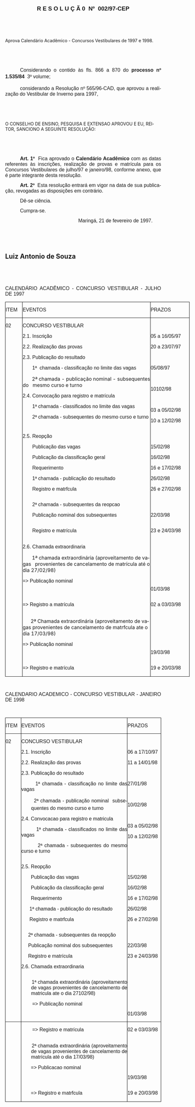<body lang=PT-BR style='tab-interval:36.0pt'>

<div class=Section1>

<h1 align=center style='text-align:center'><b><span style='font-size:14.0pt;
mso-bidi-font-size:10.0pt;font-family:Arial;mso-ansi-language:PT-BR'>R E S O L
U Ç Ã 0<span style="mso-spacerun: yes">  </span>Nº<span style="mso-spacerun:
yes">  </span>002/97-CEP<o:p></o:p></span></b></h1>

<p class=MsoNormal style='text-align:justify'><span style='font-size:12.0pt;
mso-bidi-font-size:10.0pt;font-family:Arial'><![if !supportEmptyParas]>&nbsp;<![endif]><o:p></o:p></span></p>

<p class=MsoNormal style='text-align:justify'><span style='font-size:12.0pt;
mso-bidi-font-size:10.0pt;font-family:Arial'><![if !supportEmptyParas]>&nbsp;<![endif]><o:p></o:p></span></p>

<p class=MsoBodyTextIndent>Aprova Calendário Acadêmico - Concursos Vestibulares
de 1997 e 1998.</p>

<p class=MsoNormal style='text-align:justify'><span style='font-size:12.0pt;
mso-bidi-font-size:10.0pt;font-family:Arial'><![if !supportEmptyParas]>&nbsp;<![endif]><o:p></o:p></span></p>

<p class=MsoNormal style='text-align:justify'><span style='font-size:12.0pt;
mso-bidi-font-size:10.0pt;font-family:Arial'><![if !supportEmptyParas]>&nbsp;<![endif]><o:p></o:p></span></p>

<p class=MsoNormal style='text-align:justify;text-indent:36.0pt'><span
style='font-size:12.0pt;mso-bidi-font-size:10.0pt;font-family:Arial'>Considerando
o contido às fls. 866 a 870 do <b>processo nº 1.535/84</b>  3º volume;<o:p></o:p></span></p>

<p class=MsoNormal style='text-align:justify;text-indent:36.0pt'><span
style='font-size:12.0pt;mso-bidi-font-size:10.0pt;font-family:Arial'>considerando
a Resolução nº 565/96-CAD, que aprovou a realização do Vestibular de Inverno
para 1997,<o:p></o:p></span></p>

<p class=MsoNormal style='text-align:justify'><span style='font-size:12.0pt;
mso-bidi-font-size:10.0pt;font-family:Arial'><![if !supportEmptyParas]>&nbsp;<![endif]><o:p></o:p></span></p>

<p class=MsoNormal style='text-align:justify'><span style='font-size:12.0pt;
mso-bidi-font-size:10.0pt;font-family:Arial'><![if !supportEmptyParas]>&nbsp;<![endif]><o:p></o:p></span></p>

<p class=MsoBodyTextIndent2>O CONSELHO DE ENSINO, PESQUISA E EXTENSAO APROVOU E
EU, REITOR, SANCIONO A SEGUINTE RESOLUÇÃO:</p>

<p class=MsoNormal style='text-align:justify'><span style='font-size:12.0pt;
mso-bidi-font-size:10.0pt;font-family:Arial'><![if !supportEmptyParas]>&nbsp;<![endif]><o:p></o:p></span></p>

<p class=MsoNormal style='text-align:justify'><span style='font-size:12.0pt;
mso-bidi-font-size:10.0pt;font-family:Arial'><![if !supportEmptyParas]>&nbsp;<![endif]><o:p></o:p></span></p>

<p class=MsoNormal style='text-align:justify;text-indent:36.0pt'><b><span
style='font-size:12.0pt;mso-bidi-font-size:10.0pt;font-family:Arial'>Art. 1º</span></b><span
style='font-size:12.0pt;mso-bidi-font-size:10.0pt;font-family:Arial'><span
style="mso-spacerun: yes">  </span>Fica aprovado o <b>Calendário Acadêmico</b>
com as datas referentes às inscrições, realização de provas e matrícula para os
Concursos Vestibulares de julho/97 e janeiro/98, conforme anexo, que é parte
integrante desta resolução.<o:p></o:p></span></p>

<p class=MsoNormal style='text-align:justify;text-indent:36.0pt'><b><span
style='font-size:12.0pt;mso-bidi-font-size:10.0pt;font-family:Arial'>Art.
2º<span style="mso-spacerun: yes">  </span></span></b><span style='font-size:
12.0pt;mso-bidi-font-size:10.0pt;font-family:Arial'>Esta resolução entrará em
vigor na data de sua publicação, revogadas as disposições em contrário.<o:p></o:p></span></p>

<p class=MsoNormal style='text-align:justify;text-indent:36.0pt'><span
style='font-size:12.0pt;mso-bidi-font-size:10.0pt;font-family:Arial'>Dê-se
ciência.<o:p></o:p></span></p>

<p class=MsoNormal style='text-align:justify;text-indent:36.0pt'><span
style='font-size:12.0pt;mso-bidi-font-size:10.0pt;font-family:Arial'>Cumpra-se.<o:p></o:p></span></p>

<p class=MsoNormal style='text-align:justify;text-indent:177.2pt'><span
style='font-size:12.0pt;mso-bidi-font-size:10.0pt;font-family:Arial'>Maringá,
21 de fevereiro de 1997.<o:p></o:p></span></p>

<p class=MsoNormal style='text-align:justify;text-indent:177.2pt'><span
style='font-size:12.0pt;mso-bidi-font-size:10.0pt;font-family:Arial'><![if !supportEmptyParas]>&nbsp;<![endif]><o:p></o:p></span></p>

<p class=MsoNormal style='text-align:justify;text-indent:177.2pt'><span
style='font-size:12.0pt;mso-bidi-font-size:10.0pt;font-family:Arial'><![if !supportEmptyParas]>&nbsp;<![endif]><o:p></o:p></span></p>

<h2><span lang=ES-TRAD style='mso-ansi-language:ES-TRAD'>Luiz Antonio de Souza<o:p></o:p></span></h2>

<p class=MsoNormal style='text-align:justify'><span lang=ES-TRAD
style='font-size:12.0pt;mso-bidi-font-size:10.0pt;font-family:Arial;mso-ansi-language:
ES-TRAD'><![if !supportEmptyParas]>&nbsp;<![endif]><o:p></o:p></span></p>

<p class=MsoNormal style='text-align:justify'><span lang=ES-TRAD
style='font-size:12.0pt;mso-bidi-font-size:10.0pt;font-family:Arial;mso-ansi-language:
ES-TRAD'><![if !supportEmptyParas]>&nbsp;<![endif]><o:p></o:p></span></p>

<p class=MsoNormal style='text-align:justify'><span style='font-size:12.0pt;
mso-bidi-font-size:10.0pt;font-family:Arial'>CALENDÁRIO ACADÊMICO - CONCURSO
VESTIBULAR - JULHO DE 1997<o:p></o:p></span></p>

<table border=0 cellspacing=0 cellpadding=0 width=596 style='width:446.75pt;
 margin-left:.25pt;border-collapse:collapse;mso-padding-alt:0cm 0cm 0cm 0cm'>
 <tr>
  <td width=54 valign=top style='width:40.7pt;border:solid windowtext .5pt;
  padding:0cm 0cm 0cm 0cm'>
  <p class=MsoNormal style='text-align:justify'><span style='font-size:12.0pt;
  mso-bidi-font-size:10.0pt;font-family:Arial'>ITEM<o:p></o:p></span></p>
  </td>
  <td width=416 valign=top style='width:312.0pt;border:solid windowtext .5pt;
  border-left:none;mso-border-left-alt:solid windowtext .5pt;padding:0cm 0cm 0cm 0cm'>
  <p class=MsoNormal style='text-align:justify'><span style='font-size:12.0pt;
  mso-bidi-font-size:10.0pt;font-family:Arial'>EVENTOS<o:p></o:p></span></p>
  </td>
  <td width=125 valign=top style='width:94.05pt;border:solid windowtext .5pt;
  border-left:none;mso-border-left-alt:solid windowtext .5pt;padding:0cm 0cm 0cm 0cm'>
  <p class=MsoNormal style='text-align:justify'><span style='font-size:12.0pt;
  mso-bidi-font-size:10.0pt;font-family:Arial'>PRAZOS<o:p></o:p></span></p>
  </td>
 </tr>
 <tr>
  <td width=54 valign=top style='width:40.7pt;border-top:none;border-left:solid windowtext .5pt;
  border-bottom:none;border-right:solid windowtext .5pt;mso-border-top-alt:
  solid windowtext .5pt;padding:0cm 0cm 0cm 0cm'>
  <p class=MsoNormal style='text-align:justify'><span style='font-size:12.0pt;
  mso-bidi-font-size:10.0pt;font-family:Arial'>02<o:p></o:p></span></p>
  </td>
  <td width=416 valign=top style='width:312.0pt;border:none;border-right:solid windowtext .5pt;
  mso-border-top-alt:solid windowtext .5pt;mso-border-left-alt:solid windowtext .5pt;
  padding:0cm 0cm 0cm 0cm'>
  <p class=MsoNormal style='text-align:justify'><span style='font-size:12.0pt;
  mso-bidi-font-size:10.0pt;font-family:Arial'>CONCURSO VESTIBULAR<o:p></o:p></span></p>
  <p class=MsoNormal style='text-align:justify'><span style='font-size:12.0pt;
  mso-bidi-font-size:10.0pt;font-family:Arial'>2.1. Inscrição<o:p></o:p></span></p>
  <p class=MsoNormal style='text-align:justify'><span style='font-size:12.0pt;
  mso-bidi-font-size:10.0pt;font-family:Arial'>2.2. Realização das provas<o:p></o:p></span></p>
  <p class=MsoNormal style='text-align:justify'><span style='font-size:12.0pt;
  mso-bidi-font-size:10.0pt;font-family:Arial'>2.3. Publicação do resultado<o:p></o:p></span></p>
  <p class=MsoNormal style='text-align:justify'><span style='font-size:12.0pt;
  mso-bidi-font-size:10.0pt;font-family:Arial'><span style="mso-spacerun:
  yes">       </span>1ª<span style="mso-spacerun: yes">  </span>chamada -
  classificação no limite das vagas<o:p></o:p></span></p>
  <p class=MsoBodyTextIndent3><span style="mso-spacerun: yes">       </span>2ª
  chamada - publicação nominal - subsequentes do<span style="mso-spacerun:
  yes">   </span>mesmo curso e turno</p>
  <p class=MsoNormal style='text-align:justify'><span style='font-size:12.0pt;
  mso-bidi-font-size:10.0pt;font-family:Arial'>2.4. Convocação para registro e
  matrícula<o:p></o:p></span></p>
  <p class=MsoNormal style='text-align:justify'><span style='font-size:12.0pt;
  mso-bidi-font-size:10.0pt;font-family:Arial'><span style="mso-spacerun:
  yes">       </span>1ª chamada - classificados no limite das vagas<o:p></o:p></span></p>
  <p class=MsoNormal style='text-align:justify'><span style='font-size:12.0pt;
  mso-bidi-font-size:10.0pt;font-family:Arial'><span style="mso-spacerun:
  yes">       </span>2ª chamada - subsequentes do mesmo curso e turno<o:p></o:p></span></p>
  </td>
  <td width=125 valign=top style='width:94.05pt;border:none;border-right:solid windowtext .5pt;
  mso-border-top-alt:solid windowtext .5pt;mso-border-left-alt:solid windowtext .5pt;
  padding:0cm 0cm 0cm 0cm'>
  <p class=MsoNormal style='text-align:justify'><span style='font-size:12.0pt;
  mso-bidi-font-size:10.0pt;font-family:Arial'><![if !supportEmptyParas]>&nbsp;<![endif]><o:p></o:p></span></p>
  <p class=MsoNormal style='text-align:justify'><span style='font-size:12.0pt;
  mso-bidi-font-size:10.0pt;font-family:Arial'>05 a 16/05/97<o:p></o:p></span></p>
  <p class=MsoNormal style='text-align:justify'><span style='font-size:12.0pt;
  mso-bidi-font-size:10.0pt;font-family:Arial'>20 a 23/07/97<o:p></o:p></span></p>
  <p class=MsoNormal style='text-align:justify'><span style='font-size:12.0pt;
  mso-bidi-font-size:10.0pt;font-family:Arial'><![if !supportEmptyParas]>&nbsp;<![endif]><o:p></o:p></span></p>
  <p class=MsoNormal style='text-align:justify'><span style='font-size:12.0pt;
  mso-bidi-font-size:10.0pt;font-family:Arial'>05/08/97<o:p></o:p></span></p>
  <p class=MsoNormal style='text-align:justify'><span style='font-size:12.0pt;
  mso-bidi-font-size:10.0pt;font-family:Arial'><![if !supportEmptyParas]>&nbsp;<![endif]><o:p></o:p></span></p>
  <p class=MsoNormal style='text-align:justify'><span style='font-size:12.0pt;
  mso-bidi-font-size:10.0pt;font-family:Arial'>10102/98<o:p></o:p></span></p>
  <p class=MsoNormal style='text-align:justify'><span style='font-size:12.0pt;
  mso-bidi-font-size:10.0pt;font-family:Arial'><![if !supportEmptyParas]>&nbsp;<![endif]><o:p></o:p></span></p>
  <p class=MsoNormal style='text-align:justify'><span style='font-size:12.0pt;
  mso-bidi-font-size:10.0pt;font-family:Arial'>03 a 05/02/98<o:p></o:p></span></p>
  <p class=MsoNormal style='text-align:justify'><span style='font-size:12.0pt;
  mso-bidi-font-size:10.0pt;font-family:Arial'>10 a 12/02/98<o:p></o:p></span></p>
  </td>
 </tr>
 <tr>
  <td width=54 valign=top style='width:40.7pt;border-top:none;border-left:solid windowtext .5pt;
  border-bottom:none;border-right:solid windowtext .5pt;padding:0cm 0cm 0cm 0cm'>
  <p class=MsoNormal style='text-align:justify'><![if !supportEmptyParas]>&nbsp;<![endif]><span
  style='font-size:12.0pt;mso-bidi-font-size:10.0pt;font-family:Arial'><o:p></o:p></span></p>
  </td>
  <td width=416 valign=top style='width:312.0pt;border:none;border-right:solid windowtext .5pt;
  mso-border-left-alt:solid windowtext .5pt;padding:0cm 0cm 0cm 0cm'>
  <p class=MsoNormal style='text-align:justify'><span style='font-size:12.0pt;
  mso-bidi-font-size:10.0pt;font-family:Arial'>2.5. Reopção<o:p></o:p></span></p>
  <p class=MsoNormal style='text-align:justify'><span style='font-size:12.0pt;
  mso-bidi-font-size:10.0pt;font-family:Arial'><span style="mso-spacerun:
  yes">       </span>Publicação das vagas<o:p></o:p></span></p>
  <p class=MsoNormal style='text-align:justify'><span style='font-size:12.0pt;
  mso-bidi-font-size:10.0pt;font-family:Arial'><span style="mso-spacerun:
  yes">       </span>Publicação da classificação geral<o:p></o:p></span></p>
  <p class=MsoNormal style='text-align:justify'><span style='font-size:12.0pt;
  mso-bidi-font-size:10.0pt;font-family:Arial'><span style="mso-spacerun:
  yes">       </span>Requerimento<o:p></o:p></span></p>
  <p class=MsoNormal style='text-align:justify'><span style='font-size:12.0pt;
  mso-bidi-font-size:10.0pt;font-family:Arial'><span style="mso-spacerun:
  yes">       </span>1ª chamada - publicação do resultado<o:p></o:p></span></p>
  <p class=MsoNormal style='text-align:justify'><span style='font-size:12.0pt;
  mso-bidi-font-size:10.0pt;font-family:Arial'><span style="mso-spacerun:
  yes">       </span>Registro e matrfcula<o:p></o:p></span></p>
  </td>
  <td width=125 valign=top style='width:94.05pt;border:none;border-right:solid windowtext .5pt;
  mso-border-left-alt:solid windowtext .5pt;padding:0cm 0cm 0cm 0cm'>
  <p class=MsoNormal style='text-align:justify'><span style='font-size:12.0pt;
  mso-bidi-font-size:10.0pt;font-family:Arial'><![if !supportEmptyParas]>&nbsp;<![endif]><o:p></o:p></span></p>
  <p class=MsoNormal style='text-align:justify'><span style='font-size:12.0pt;
  mso-bidi-font-size:10.0pt;font-family:Arial'>15/02/98<o:p></o:p></span></p>
  <p class=MsoNormal style='text-align:justify'><span style='font-size:12.0pt;
  mso-bidi-font-size:10.0pt;font-family:Arial'>16/02/98<o:p></o:p></span></p>
  <p class=MsoNormal style='text-align:justify'><span style='font-size:12.0pt;
  mso-bidi-font-size:10.0pt;font-family:Arial'>16 e 17/02/98<o:p></o:p></span></p>
  <p class=MsoNormal style='text-align:justify'><span style='font-size:12.0pt;
  mso-bidi-font-size:10.0pt;font-family:Arial'>26/02/98<o:p></o:p></span></p>
  <p class=MsoNormal style='text-align:justify'><span style='font-size:12.0pt;
  mso-bidi-font-size:10.0pt;font-family:Arial'>26 e 27/02/98<o:p></o:p></span></p>
  </td>
 </tr>
 <tr>
  <td width=54 valign=top style='width:40.7pt;border-top:none;border-left:solid windowtext .5pt;
  border-bottom:none;border-right:solid windowtext .5pt;padding:0cm 0cm 0cm 0cm'>
  <p class=MsoNormal style='text-align:justify'><![if !supportEmptyParas]>&nbsp;<![endif]><span
  style='font-size:12.0pt;mso-bidi-font-size:10.0pt;font-family:Arial'><o:p></o:p></span></p>
  </td>
  <td width=416 valign=top style='width:312.0pt;border:none;border-right:solid windowtext .5pt;
  mso-border-left-alt:solid windowtext .5pt;padding:0cm 0cm 0cm 0cm'>
  <p class=MsoNormal style='text-align:justify'><span style='font-size:12.0pt;
  mso-bidi-font-size:10.0pt;font-family:Arial'><span style="mso-spacerun:
  yes">       </span>2ª chamada - subsequentes da reopcao<o:p></o:p></span></p>
  <p class=MsoNormal style='text-align:justify'><span style='font-size:12.0pt;
  mso-bidi-font-size:10.0pt;font-family:Arial'><span style="mso-spacerun:
  yes">       </span>Publicação nominal dos subsequentes<o:p></o:p></span></p>
  </td>
  <td width=125 valign=top style='width:94.05pt;border:none;border-right:solid windowtext .5pt;
  mso-border-left-alt:solid windowtext .5pt;padding:0cm 0cm 0cm 0cm'>
  <p class=MsoNormal style='text-align:justify'><span style='font-size:12.0pt;
  mso-bidi-font-size:10.0pt;font-family:Arial'><![if !supportEmptyParas]>&nbsp;<![endif]><o:p></o:p></span></p>
  <p class=MsoNormal style='text-align:justify'><span style='font-size:12.0pt;
  mso-bidi-font-size:10.0pt;font-family:Arial'>22/03/98<o:p></o:p></span></p>
  </td>
 </tr>
 <tr>
  <td width=54 valign=top style='width:40.7pt;border-top:none;border-left:solid windowtext .5pt;
  border-bottom:none;border-right:solid windowtext .5pt;padding:0cm 0cm 0cm 0cm'>
  <p class=MsoNormal style='text-align:justify'><![if !supportEmptyParas]>&nbsp;<![endif]><span
  style='font-size:12.0pt;mso-bidi-font-size:10.0pt;font-family:Arial'><o:p></o:p></span></p>
  </td>
  <td width=416 valign=top style='width:312.0pt;border:none;border-right:solid windowtext .5pt;
  mso-border-left-alt:solid windowtext .5pt;padding:0cm 0cm 0cm 0cm'>
  <p class=MsoNormal style='text-align:justify'><span style='font-size:12.0pt;
  mso-bidi-font-size:10.0pt;font-family:Arial'><span style="mso-spacerun:
  yes">       </span>Registro e matrícula<o:p></o:p></span></p>
  </td>
  <td width=125 valign=top style='width:94.05pt;border:none;border-right:solid windowtext .5pt;
  mso-border-left-alt:solid windowtext .5pt;padding:0cm 0cm 0cm 0cm'>
  <p class=MsoNormal style='text-align:justify'><span style='font-size:12.0pt;
  mso-bidi-font-size:10.0pt;font-family:Arial'>23 e 24/03/98<o:p></o:p></span></p>
  </td>
 </tr>
 <tr>
  <td width=54 valign=top style='width:40.7pt;border-top:none;border-left:solid windowtext .5pt;
  border-bottom:none;border-right:solid windowtext .5pt;padding:0cm 0cm 0cm 0cm'>
  <p class=MsoNormal style='text-align:justify'><![if !supportEmptyParas]>&nbsp;<![endif]><span
  style='font-size:12.0pt;mso-bidi-font-size:10.0pt;font-family:Arial'><o:p></o:p></span></p>
  </td>
  <td width=416 valign=top style='width:312.0pt;border:none;border-right:solid windowtext .5pt;
  mso-border-left-alt:solid windowtext .5pt;padding:0cm 0cm 0cm 0cm'>
  <p class=MsoNormal style='text-align:justify'><span style='font-size:12.0pt;
  mso-bidi-font-size:10.0pt;font-family:Arial'>2.6. Chamada extraordinaria<o:p></o:p></span></p>
  <p class=MsoBodyTextIndent3><span style="mso-spacerun: yes">       </span>1ª
  chamada extraordinária (aproveitamento de vagas<span style="mso-spacerun:
  yes">   </span>provenientes de cancelamento de matrícula até o dia 27/02/98)</p>
  <p class=MsoNormal style='text-align:justify'><span style='font-size:12.0pt;
  mso-bidi-font-size:10.0pt;font-family:Arial'>=&gt; Publicação nominal<o:p></o:p></span></p>
  </td>
  <td width=125 valign=top style='width:94.05pt;border:none;border-right:solid windowtext .5pt;
  mso-border-left-alt:solid windowtext .5pt;padding:0cm 0cm 0cm 0cm'>
  <p class=MsoNormal style='text-align:justify'><span style='font-size:12.0pt;
  mso-bidi-font-size:10.0pt;font-family:Arial'><![if !supportEmptyParas]>&nbsp;<![endif]><o:p></o:p></span></p>
  <p class=MsoNormal style='text-align:justify'><span style='font-size:12.0pt;
  mso-bidi-font-size:10.0pt;font-family:Arial'><![if !supportEmptyParas]>&nbsp;<![endif]><o:p></o:p></span></p>
  <p class=MsoNormal style='text-align:justify'><span style='font-size:12.0pt;
  mso-bidi-font-size:10.0pt;font-family:Arial'><![if !supportEmptyParas]>&nbsp;<![endif]><o:p></o:p></span></p>
  <p class=MsoNormal style='text-align:justify'><span style='font-size:12.0pt;
  mso-bidi-font-size:10.0pt;font-family:Arial'><![if !supportEmptyParas]>&nbsp;<![endif]><o:p></o:p></span></p>
  <p class=MsoNormal style='text-align:justify'><span style='font-size:12.0pt;
  mso-bidi-font-size:10.0pt;font-family:Arial'>01/03/98<o:p></o:p></span></p>
  </td>
 </tr>
 <tr>
  <td width=54 valign=top style='width:40.7pt;border-top:none;border-left:solid windowtext .5pt;
  border-bottom:none;border-right:solid windowtext .5pt;padding:0cm 0cm 0cm 0cm'>
  <p class=MsoNormal style='text-align:justify'><![if !supportEmptyParas]>&nbsp;<![endif]><span
  style='font-size:12.0pt;mso-bidi-font-size:10.0pt;font-family:Arial'><o:p></o:p></span></p>
  </td>
  <td width=416 valign=top style='width:312.0pt;border:none;border-right:solid windowtext .5pt;
  mso-border-left-alt:solid windowtext .5pt;padding:0cm 0cm 0cm 0cm'>
  <p class=MsoNormal style='text-align:justify'><span style='font-size:12.0pt;
  mso-bidi-font-size:10.0pt;font-family:Arial'>=&gt; Registro a matrícula<o:p></o:p></span></p>
  </td>
  <td width=125 valign=top style='width:94.05pt;border:none;border-right:solid windowtext .5pt;
  mso-border-left-alt:solid windowtext .5pt;padding:0cm 0cm 0cm 0cm'>
  <p class=MsoNormal style='text-align:justify'><span style='font-size:12.0pt;
  mso-bidi-font-size:10.0pt;font-family:Arial'>02 a 03/03/98<o:p></o:p></span></p>
  </td>
 </tr>
 <tr>
  <td width=54 valign=top style='width:40.7pt;border-top:none;border-left:solid windowtext .5pt;
  border-bottom:none;border-right:solid windowtext .5pt;padding:0cm 0cm 0cm 0cm'>
  <p class=MsoNormal style='text-align:justify'><![if !supportEmptyParas]>&nbsp;<![endif]><span
  style='font-size:12.0pt;mso-bidi-font-size:10.0pt;font-family:Arial'><o:p></o:p></span></p>
  </td>
  <td width=416 valign=top style='width:312.0pt;border:none;border-right:solid windowtext .5pt;
  mso-border-left-alt:solid windowtext .5pt;padding:0cm 0cm 0cm 0cm'>
  <p class=MsoBodyTextIndent3><span style="mso-spacerun: yes">      </span>2ª
  Chamada extraordinária (aproveitamento de vagas provenientes de cancelamento
  de matrfcula ate o dia 17/03/98)</p>
  <p class=MsoNormal style='text-align:justify'><span style='font-size:12.0pt;
  mso-bidi-font-size:10.0pt;font-family:Arial'>=&gt; Publicação nominal<o:p></o:p></span></p>
  </td>
  <td width=125 valign=top style='width:94.05pt;border:none;border-right:solid windowtext .5pt;
  mso-border-left-alt:solid windowtext .5pt;padding:0cm 0cm 0cm 0cm'>
  <p class=MsoNormal style='text-align:justify'><span style='font-size:12.0pt;
  mso-bidi-font-size:10.0pt;font-family:Arial'><![if !supportEmptyParas]>&nbsp;<![endif]><o:p></o:p></span></p>
  <p class=MsoNormal style='text-align:justify'><span style='font-size:12.0pt;
  mso-bidi-font-size:10.0pt;font-family:Arial'><![if !supportEmptyParas]>&nbsp;<![endif]><o:p></o:p></span></p>
  <p class=MsoNormal style='text-align:justify'><span style='font-size:12.0pt;
  mso-bidi-font-size:10.0pt;font-family:Arial'><![if !supportEmptyParas]>&nbsp;<![endif]><o:p></o:p></span></p>
  <p class=MsoNormal style='text-align:justify'><span style='font-size:12.0pt;
  mso-bidi-font-size:10.0pt;font-family:Arial'>19/03/98<o:p></o:p></span></p>
  </td>
 </tr>
 <tr>
  <td width=54 valign=top style='width:40.7pt;border:solid windowtext .5pt;
  border-top:none;padding:0cm 0cm 0cm 0cm'>
  <p class=MsoNormal style='text-align:justify'><![if !supportEmptyParas]>&nbsp;<![endif]><span
  style='font-size:12.0pt;mso-bidi-font-size:10.0pt;font-family:Arial'><o:p></o:p></span></p>
  </td>
  <td width=416 valign=top style='width:312.0pt;border-top:none;border-left:
  none;border-bottom:solid windowtext .5pt;border-right:solid windowtext .5pt;
  mso-border-left-alt:solid windowtext .5pt;padding:0cm 0cm 0cm 0cm'>
  <p class=MsoNormal style='text-align:justify'><span style='font-size:12.0pt;
  mso-bidi-font-size:10.0pt;font-family:Arial'>=&gt; Registro e matrícula<o:p></o:p></span></p>
  </td>
  <td width=125 valign=top style='width:94.05pt;border-top:none;border-left:
  none;border-bottom:solid windowtext .5pt;border-right:solid windowtext .5pt;
  mso-border-left-alt:solid windowtext .5pt;padding:0cm 0cm 0cm 0cm'>
  <p class=MsoNormal style='text-align:justify'><span style='font-size:12.0pt;
  mso-bidi-font-size:10.0pt;font-family:Arial'>19 e 20/03/98<o:p></o:p></span></p>
  </td>
 </tr>
</table>

<p class=MsoNormal style='text-align:justify'><span style='font-size:12.0pt;
mso-bidi-font-size:10.0pt;font-family:Arial'><![if !supportEmptyParas]>&nbsp;<![endif]><o:p></o:p></span></p>

<p class=MsoNormal style='text-align:justify'><span style='font-size:12.0pt;
mso-bidi-font-size:10.0pt;font-family:Arial'>CALENDARIO ACADEMICO - CONCURSO
VESTIBULAR - JANEIRO DE 1998<o:p></o:p></span></p>

<p class=MsoNormal style='text-align:justify'><span style='font-size:12.0pt;
mso-bidi-font-size:10.0pt;font-family:Arial'><![if !supportEmptyParas]>&nbsp;<![endif]><o:p></o:p></span></p>

<table border=0 cellspacing=0 cellpadding=0 style='margin-left:.25pt;
 border-collapse:collapse;mso-padding-alt:0cm 0cm 0cm 0cm'>
 <tr>
  <td width=53 valign=top style='width:39.85pt;border:solid windowtext .5pt;
  padding:0cm 0cm 0cm 0cm'>
  <p class=MsoNormal style='text-align:justify'><span style='font-size:12.0pt;
  mso-bidi-font-size:10.0pt;font-family:Arial'>ITEM<o:p></o:p></span></p>
  </td>
  <td width=416 valign=top style='width:312.0pt;border:solid windowtext .5pt;
  border-left:none;mso-border-left-alt:solid windowtext .5pt;padding:0cm 0cm 0cm 0cm'>
  <p class=MsoNormal style='text-align:justify'><span style='font-size:12.0pt;
  mso-bidi-font-size:10.0pt;font-family:Arial'>EVENTOS<o:p></o:p></span></p>
  </td>
  <td width=122 valign=top style='width:91.45pt;border:solid windowtext .5pt;
  border-left:none;mso-border-left-alt:solid windowtext .5pt;padding:0cm 0cm 0cm 0cm'>
  <p class=MsoNormal style='text-align:justify'><span style='font-size:12.0pt;
  mso-bidi-font-size:10.0pt;font-family:Arial'>PRAZOS<o:p></o:p></span></p>
  </td>
 </tr>
 <tr>
  <td width=53 valign=top style='width:39.85pt;border-top:none;border-left:
  solid windowtext .5pt;border-bottom:none;border-right:solid windowtext .5pt;
  mso-border-top-alt:solid windowtext .5pt;padding:0cm 0cm 0cm 0cm'>
  <p class=MsoNormal style='text-align:justify'><span style='font-size:12.0pt;
  mso-bidi-font-size:10.0pt;font-family:Arial'>02<o:p></o:p></span></p>
  </td>
  <td width=416 valign=top style='width:312.0pt;border:none;border-right:solid windowtext .5pt;
  mso-border-top-alt:solid windowtext .5pt;mso-border-left-alt:solid windowtext .5pt;
  padding:0cm 0cm 0cm 0cm'>
  <p class=MsoNormal style='text-align:justify'><span style='font-size:12.0pt;
  mso-bidi-font-size:10.0pt;font-family:Arial'>CONCURSO VESTIBULAR<o:p></o:p></span></p>
  <p class=MsoNormal style='text-align:justify'><span style='font-size:12.0pt;
  mso-bidi-font-size:10.0pt;font-family:Arial'>2.1. Inscrição<o:p></o:p></span></p>
  <p class=MsoNormal style='text-align:justify'><span style='font-size:12.0pt;
  mso-bidi-font-size:10.0pt;font-family:Arial'>2.2. Realização das provas<o:p></o:p></span></p>
  <p class=MsoNormal style='text-align:justify'><span style='font-size:12.0pt;
  mso-bidi-font-size:10.0pt;font-family:Arial'>2.3. Publicação do resultado<o:p></o:p></span></p>
  <p class=MsoNormal style='text-align:justify'><span style='font-size:12.0pt;
  mso-bidi-font-size:10.0pt;font-family:Arial'><span style="mso-spacerun:
  yes">       </span>1ª chamada - classificação no limite das vagas<o:p></o:p></span></p>
  <p class=MsoNormal style='margin-left:23.95pt;text-align:justify;text-indent:
  -23.95pt'><span style='font-size:12.0pt;mso-bidi-font-size:10.0pt;font-family:
  Arial'><span style="mso-spacerun: yes">       </span>2ª chamada - publicação
  nominal  subsequentes do mesmo curso e turno<o:p></o:p></span></p>
  <p class=MsoNormal style='text-align:justify'><span style='font-size:12.0pt;
  mso-bidi-font-size:10.0pt;font-family:Arial'>2.4. Convocacao para registro e
  matricula<o:p></o:p></span></p>
  <p class=MsoNormal style='text-align:justify'><span style='font-size:12.0pt;
  mso-bidi-font-size:10.0pt;font-family:Arial'><span style="mso-spacerun:
  yes">        </span>1ª chamada - classificados no limite das vagas<o:p></o:p></span></p>
  <p class=MsoNormal style='text-align:justify'><span style='font-size:12.0pt;
  mso-bidi-font-size:10.0pt;font-family:Arial'><span style="mso-spacerun:
  yes">        </span>2ª chamada - subsequentes do mesmo curso e turno<o:p></o:p></span></p>
  </td>
  <td width=122 valign=top style='width:91.45pt;border:none;border-right:solid windowtext .5pt;
  mso-border-top-alt:solid windowtext .5pt;mso-border-left-alt:solid windowtext .5pt;
  padding:0cm 0cm 0cm 0cm'>
  <p class=MsoNormal style='text-align:justify'><span style='font-size:12.0pt;
  mso-bidi-font-size:10.0pt;font-family:Arial'><![if !supportEmptyParas]>&nbsp;<![endif]><o:p></o:p></span></p>
  <p class=MsoNormal style='text-align:justify'><span style='font-size:12.0pt;
  mso-bidi-font-size:10.0pt;font-family:Arial'>06 a 17/10/97<o:p></o:p></span></p>
  <p class=MsoNormal style='text-align:justify'><span style='font-size:12.0pt;
  mso-bidi-font-size:10.0pt;font-family:Arial'>11 a 14/01/98<o:p></o:p></span></p>
  <p class=MsoNormal style='text-align:justify'><span style='font-size:12.0pt;
  mso-bidi-font-size:10.0pt;font-family:Arial'><![if !supportEmptyParas]>&nbsp;<![endif]><o:p></o:p></span></p>
  <p class=MsoNormal style='text-align:justify'><span style='font-size:12.0pt;
  mso-bidi-font-size:10.0pt;font-family:Arial'>27/01/98<o:p></o:p></span></p>
  <p class=MsoNormal style='text-align:justify'><span style='font-size:12.0pt;
  mso-bidi-font-size:10.0pt;font-family:Arial'><![if !supportEmptyParas]>&nbsp;<![endif]><o:p></o:p></span></p>
  <p class=MsoNormal style='text-align:justify'><span style='font-size:12.0pt;
  mso-bidi-font-size:10.0pt;font-family:Arial'>10/02/98<o:p></o:p></span></p>
  <p class=MsoNormal style='text-align:justify'><span style='font-size:12.0pt;
  mso-bidi-font-size:10.0pt;font-family:Arial'><![if !supportEmptyParas]>&nbsp;<![endif]><o:p></o:p></span></p>
  <p class=MsoNormal style='text-align:justify'><span style='font-size:12.0pt;
  mso-bidi-font-size:10.0pt;font-family:Arial'>03 a 05/02/98<o:p></o:p></span></p>
  <p class=MsoNormal style='text-align:justify'><span style='font-size:12.0pt;
  mso-bidi-font-size:10.0pt;font-family:Arial'>10 a 12/02/98<o:p></o:p></span></p>
  </td>
 </tr>
 <tr>
  <td width=53 valign=top style='width:39.85pt;border-top:none;border-left:
  solid windowtext .5pt;border-bottom:none;border-right:solid windowtext .5pt;
  padding:0cm 0cm 0cm 0cm'>
  <p class=MsoNormal style='text-align:justify'><![if !supportEmptyParas]>&nbsp;<![endif]><span
  style='font-size:12.0pt;mso-bidi-font-size:10.0pt;font-family:Arial'><o:p></o:p></span></p>
  </td>
  <td width=416 valign=top style='width:312.0pt;border:none;border-right:solid windowtext .5pt;
  mso-border-left-alt:solid windowtext .5pt;padding:0cm 0cm 0cm 0cm'>
  <p class=MsoNormal style='text-align:justify'><span style='font-size:12.0pt;
  mso-bidi-font-size:10.0pt;font-family:Arial'>2.5. Reopção<o:p></o:p></span></p>
  <p class=MsoNormal style='text-align:justify'><span style='font-size:12.0pt;
  mso-bidi-font-size:10.0pt;font-family:Arial'><span style="mso-spacerun:
  yes">       </span>Publicação das vagas<o:p></o:p></span></p>
  <p class=MsoNormal style='text-align:justify'><span style='font-size:12.0pt;
  mso-bidi-font-size:10.0pt;font-family:Arial'><span style="mso-spacerun:
  yes">       </span>Publicação da classificação geral<o:p></o:p></span></p>
  <p class=MsoNormal style='text-align:justify'><span style='font-size:12.0pt;
  mso-bidi-font-size:10.0pt;font-family:Arial'><span style="mso-spacerun:
  yes">       </span>Requerimento<o:p></o:p></span></p>
  <p class=MsoNormal style='text-align:justify'><span style='font-size:12.0pt;
  mso-bidi-font-size:10.0pt;font-family:Arial'><span style="mso-spacerun:
  yes">      </span>1ª chamada - publicação do resultado<o:p></o:p></span></p>
  <p class=MsoNormal style='text-align:justify'><span style='font-size:12.0pt;
  mso-bidi-font-size:10.0pt;font-family:Arial'><span style="mso-spacerun:
  yes">      </span>Registro e matrfcula<o:p></o:p></span></p>
  </td>
  <td width=122 valign=top style='width:91.45pt;border:none;border-right:solid windowtext .5pt;
  mso-border-left-alt:solid windowtext .5pt;padding:0cm 0cm 0cm 0cm'>
  <p class=MsoNormal style='text-align:justify'><span style='font-size:12.0pt;
  mso-bidi-font-size:10.0pt;font-family:Arial'><![if !supportEmptyParas]>&nbsp;<![endif]><o:p></o:p></span></p>
  <p class=MsoNormal style='text-align:justify'><span style='font-size:12.0pt;
  mso-bidi-font-size:10.0pt;font-family:Arial'>15/02/98<o:p></o:p></span></p>
  <p class=MsoNormal style='text-align:justify'><span style='font-size:12.0pt;
  mso-bidi-font-size:10.0pt;font-family:Arial'>16/02/98<o:p></o:p></span></p>
  <p class=MsoNormal style='text-align:justify'><span style='font-size:12.0pt;
  mso-bidi-font-size:10.0pt;font-family:Arial'>16 e 17/02/98<o:p></o:p></span></p>
  <p class=MsoNormal style='text-align:justify'><span style='font-size:12.0pt;
  mso-bidi-font-size:10.0pt;font-family:Arial'>26/02/98<o:p></o:p></span></p>
  <p class=MsoNormal style='text-align:justify'><span style='font-size:12.0pt;
  mso-bidi-font-size:10.0pt;font-family:Arial'>26 e 27/02/98<o:p></o:p></span></p>
  </td>
 </tr>
 <tr>
  <td width=53 valign=top style='width:39.85pt;border-top:none;border-left:
  solid windowtext .5pt;border-bottom:none;border-right:solid windowtext .5pt;
  padding:0cm 0cm 0cm 0cm'>
  <p class=MsoNormal style='text-align:justify'><![if !supportEmptyParas]>&nbsp;<![endif]><span
  style='font-size:12.0pt;mso-bidi-font-size:10.0pt;font-family:Arial'><o:p></o:p></span></p>
  </td>
  <td width=416 valign=top style='width:312.0pt;border:none;border-right:solid windowtext .5pt;
  mso-border-left-alt:solid windowtext .5pt;padding:0cm 0cm 0cm 0cm'>
  <p class=MsoNormal style='text-align:justify'><span style='font-size:12.0pt;
  mso-bidi-font-size:10.0pt;font-family:Arial'><span style="mso-spacerun:
  yes">     </span>2ª chamada - subsequentes da reopção<o:p></o:p></span></p>
  <p class=MsoNormal style='text-align:justify'><span style='font-size:12.0pt;
  mso-bidi-font-size:10.0pt;font-family:Arial'><span style="mso-spacerun:
  yes">     </span>Publicação nominal dos subsequentes<o:p></o:p></span></p>
  <p class=MsoNormal style='text-align:justify'><span style='font-size:12.0pt;
  mso-bidi-font-size:10.0pt;font-family:Arial'><span style="mso-spacerun:
  yes">     </span>Registro e matrícula<o:p></o:p></span></p>
  <p class=MsoNormal style='text-align:justify'><span style='font-size:12.0pt;
  mso-bidi-font-size:10.0pt;font-family:Arial'>2.6. Chamada extraordinaria<o:p></o:p></span></p>
  </td>
  <td width=122 valign=top style='width:91.45pt;border:none;border-right:solid windowtext .5pt;
  mso-border-left-alt:solid windowtext .5pt;padding:0cm 0cm 0cm 0cm'>
  <p class=MsoNormal style='text-align:justify'><span style='font-size:12.0pt;
  mso-bidi-font-size:10.0pt;font-family:Arial'><![if !supportEmptyParas]>&nbsp;<![endif]><o:p></o:p></span></p>
  <p class=MsoNormal style='text-align:justify'><span style='font-size:12.0pt;
  mso-bidi-font-size:10.0pt;font-family:Arial'>22/03/98<o:p></o:p></span></p>
  <p class=MsoNormal style='text-align:justify'><span style='font-size:12.0pt;
  mso-bidi-font-size:10.0pt;font-family:Arial'>23 e 24/03/98<o:p></o:p></span></p>
  </td>
 </tr>
 <tr>
  <td width=53 valign=top style='width:39.85pt;border:solid windowtext .5pt;
  border-top:none;padding:0cm 0cm 0cm 0cm'>
  <p class=MsoNormal style='text-align:justify'><![if !supportEmptyParas]>&nbsp;<![endif]><span
  style='font-size:12.0pt;mso-bidi-font-size:10.0pt;font-family:Arial'><o:p></o:p></span></p>
  </td>
  <td width=416 valign=top style='width:312.0pt;border-top:none;border-left:
  none;border-bottom:solid windowtext .5pt;border-right:solid windowtext .5pt;
  mso-border-left-alt:solid windowtext .5pt;padding:0cm 0cm 0cm 0cm'>
  <p class=MsoNormal style='margin-left:23.95pt;text-align:justify;text-indent:
  -23.95pt'><span style='font-size:12.0pt;mso-bidi-font-size:10.0pt;font-family:
  Arial'><span style="mso-spacerun: yes">       </span>1ª chamada
  extraordinária (aproveitamento de vagas provenientes de cancelamento de
  matricula ate o dia 27102/98)<o:p></o:p></span></p>
  <p class=MsoNormal style='text-align:justify'><span style='font-size:12.0pt;
  mso-bidi-font-size:10.0pt;font-family:Arial'><span style="mso-spacerun:
  yes">        </span>=&gt; Publicação nominal<o:p></o:p></span></p>
  </td>
  <td width=122 valign=top style='width:91.45pt;border-top:none;border-left:
  none;border-bottom:solid windowtext .5pt;border-right:solid windowtext .5pt;
  mso-border-left-alt:solid windowtext .5pt;padding:0cm 0cm 0cm 0cm'>
  <p class=MsoNormal style='text-align:justify'><span style='font-size:12.0pt;
  mso-bidi-font-size:10.0pt;font-family:Arial'><![if !supportEmptyParas]>&nbsp;<![endif]><o:p></o:p></span></p>
  <p class=MsoNormal style='text-align:justify'><span style='font-size:12.0pt;
  mso-bidi-font-size:10.0pt;font-family:Arial'><![if !supportEmptyParas]>&nbsp;<![endif]><o:p></o:p></span></p>
  <p class=MsoNormal style='text-align:justify'><span style='font-size:12.0pt;
  mso-bidi-font-size:10.0pt;font-family:Arial'><![if !supportEmptyParas]>&nbsp;<![endif]><o:p></o:p></span></p>
  <p class=MsoNormal style='text-align:justify'><span style='font-size:12.0pt;
  mso-bidi-font-size:10.0pt;font-family:Arial'>01/03/98<o:p></o:p></span></p>
  </td>
 </tr>
 <tr>
  <td width=53 valign=top style='width:39.85pt;border-top:none;border-left:
  solid windowtext .5pt;border-bottom:none;border-right:solid windowtext .5pt;
  mso-border-top-alt:solid windowtext .5pt;padding:0cm 0cm 0cm 0cm'>
  <p class=MsoNormal style='text-align:justify'><![if !supportEmptyParas]>&nbsp;<![endif]><span
  style='font-size:12.0pt;mso-bidi-font-size:10.0pt;font-family:Arial'><o:p></o:p></span></p>
  </td>
  <td width=416 valign=top style='width:312.0pt;border:none;border-right:solid windowtext .5pt;
  mso-border-top-alt:solid windowtext .5pt;mso-border-left-alt:solid windowtext .5pt;
  padding:0cm 0cm 0cm 0cm'>
  <p class=MsoNormal style='text-align:justify'><span style='font-size:12.0pt;
  mso-bidi-font-size:10.0pt;font-family:Arial'><span style="mso-spacerun:
  yes">        </span>=&gt; Registro e matrícula<o:p></o:p></span></p>
  </td>
  <td width=122 valign=top style='width:91.45pt;border:none;border-right:solid windowtext .5pt;
  mso-border-top-alt:solid windowtext .5pt;mso-border-left-alt:solid windowtext .5pt;
  padding:0cm 0cm 0cm 0cm'>
  <p class=MsoNormal style='text-align:justify'><span style='font-size:12.0pt;
  mso-bidi-font-size:10.0pt;font-family:Arial'>02 e 03/03/98<o:p></o:p></span></p>
  </td>
 </tr>
 <tr>
  <td width=53 valign=top style='width:39.85pt;border-top:none;border-left:
  solid windowtext .5pt;border-bottom:none;border-right:solid windowtext .5pt;
  padding:0cm 0cm 0cm 0cm'>
  <p class=MsoNormal style='text-align:justify'><![if !supportEmptyParas]>&nbsp;<![endif]><span
  style='font-size:12.0pt;mso-bidi-font-size:10.0pt;font-family:Arial'><o:p></o:p></span></p>
  </td>
  <td width=416 valign=top style='width:312.0pt;border:none;border-right:solid windowtext .5pt;
  mso-border-left-alt:solid windowtext .5pt;padding:0cm 0cm 0cm 0cm'>
  <p class=MsoNormal style='margin-left:23.95pt;text-align:justify;text-indent:
  -23.95pt'><span style='font-size:12.0pt;mso-bidi-font-size:10.0pt;font-family:
  Arial'><span style="mso-spacerun: yes">       </span>2ª chamada
  extraordinária (aproveitamento de vagas provenientes de cancelamento de
  matrícula até o dia 17/03/98)<o:p></o:p></span></p>
  <p class=MsoNormal style='text-align:justify'><span style='font-size:12.0pt;
  mso-bidi-font-size:10.0pt;font-family:Arial'><span style="mso-spacerun:
  yes">       </span>=&gt; Publicacao nominal<o:p></o:p></span></p>
  </td>
  <td width=122 valign=top style='width:91.45pt;border:none;border-right:solid windowtext .5pt;
  mso-border-left-alt:solid windowtext .5pt;padding:0cm 0cm 0cm 0cm'>
  <p class=MsoNormal style='text-align:justify'><span style='font-size:12.0pt;
  mso-bidi-font-size:10.0pt;font-family:Arial'><![if !supportEmptyParas]>&nbsp;<![endif]><o:p></o:p></span></p>
  <p class=MsoNormal style='text-align:justify'><span style='font-size:12.0pt;
  mso-bidi-font-size:10.0pt;font-family:Arial'><![if !supportEmptyParas]>&nbsp;<![endif]><o:p></o:p></span></p>
  <p class=MsoNormal style='text-align:justify'><span style='font-size:12.0pt;
  mso-bidi-font-size:10.0pt;font-family:Arial'><![if !supportEmptyParas]>&nbsp;<![endif]><o:p></o:p></span></p>
  <p class=MsoNormal style='text-align:justify'><span style='font-size:12.0pt;
  mso-bidi-font-size:10.0pt;font-family:Arial'>19/03/98<o:p></o:p></span></p>
  </td>
 </tr>
 <tr>
  <td width=53 valign=top style='width:39.85pt;border:solid windowtext .5pt;
  border-top:none;padding:0cm 0cm 0cm 0cm'>
  <p class=MsoNormal style='text-align:justify'><![if !supportEmptyParas]>&nbsp;<![endif]><span
  style='font-size:12.0pt;mso-bidi-font-size:10.0pt;font-family:Arial'><o:p></o:p></span></p>
  </td>
  <td width=416 valign=top style='width:312.0pt;border-top:none;border-left:
  none;border-bottom:solid windowtext .5pt;border-right:solid windowtext .5pt;
  mso-border-left-alt:solid windowtext .5pt;padding:0cm 0cm 0cm 0cm'>
  <p class=MsoNormal style='text-align:justify'><span style='font-size:12.0pt;
  mso-bidi-font-size:10.0pt;font-family:Arial'><span style="mso-spacerun:
  yes">       </span>=&gt; Registro e matrfcula<o:p></o:p></span></p>
  </td>
  <td width=122 valign=top style='width:91.45pt;border-top:none;border-left:
  none;border-bottom:solid windowtext .5pt;border-right:solid windowtext .5pt;
  mso-border-left-alt:solid windowtext .5pt;padding:0cm 0cm 0cm 0cm'>
  <p class=MsoNormal style='text-align:justify'><span style='font-size:12.0pt;
  mso-bidi-font-size:10.0pt;font-family:Arial'>19 e 20/03/98<o:p></o:p></span></p>
  </td>
 </tr>
</table>

<p class=MsoNormal style='text-align:justify'><![if !supportEmptyParas]>&nbsp;<![endif]><o:p></o:p></p>

</div>

</body>
